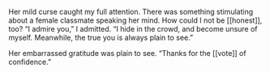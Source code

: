 Her mild curse caught my full attention. There was something stimulating about a female classmate speaking her mind. How could I not be [[honest]], too? “I admire you,” I admitted. “I hide in the crowd, and become unsure of myself. Meanwhile, the true you is always plain to see.”

Her embarrassed gratitude was plain to see. “Thanks for the [[vote]] of confidence.”